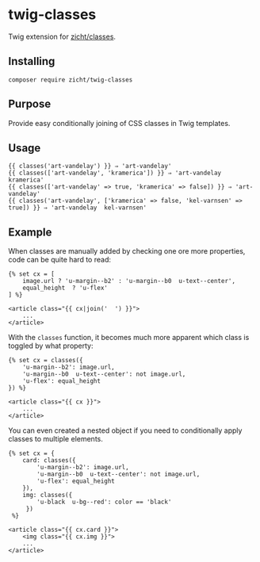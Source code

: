 # twig-classes

Twig extension for [zicht/classes](https://github.com/zicht/classes).

## Installing

```
composer require zicht/twig-classes
```

## Purpose

Provide easy conditionally joining of CSS classes in Twig templates.
## Usage

```
{{ classes('art-vandelay') }} ⇒ 'art-vandelay'
{{ classes(['art-vandelay', 'kramerica']) }} ⇒ 'art-vandelay  kramerica'
{{ classes(['art-vandelay' => true, 'kramerica' => false]) }} ⇒ 'art-vandelay'
{{ classes('art-vandelay', ['kramerica' => false, 'kel-varnsen' => true]) }} ⇒ 'art-vandelay  kel-varnsen'
```

## Example

When classes are manually added by checking one ore more properties, code can be quite hard to read:

```
{% set cx = [
    image.url ? 'u-margin--b2' : 'u-margin--b0  u-text--center',
    equal_height  ? 'u-flex'
] %}
   
<article class="{{ cx|join('  ') }}">
    ...
</article>
```

With the `classes` function, it becomes much more apparent which class is toggled by what property:

```
{% set cx = classes({
    'u-margin--b2': image.url,
    'u-margin--b0  u-text--center': not image.url,
    'u-flex': equal_height
}) %} 
   
<article class="{{ cx }}">
    ...
</article>
```

You can even created a nested object if you need to conditionally apply classes to multiple elements.

```
{% set cx = {
    card: classes({
        'u-margin--b2': image.url,
        'u-margin--b0  u-text--center': not image.url,
        'u-flex': equal_height
    }),
    img: classes({
        'u-black  u-bg--red': color == 'black'
     })
 %} 
   
<article class="{{ cx.card }}">
    <img class="{{ cx.img }}">
    ...
</article>
```
 